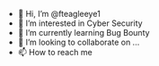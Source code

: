 - 👋 Hi, I’m @fteagleeye1
- 👀 I’m interested in Cyber Security
- 🌱 I’m currently learning Bug Bounty
- 💞️ I’m looking to collaborate on ...
- 📫 How to reach me 

<!---
fteagleeye1/fteagleeye1 is a ✨ special ✨ repository because its `README.md` (this file) appears on your GitHub profile.
You can click the Preview link to take a look at your changes.
--->
